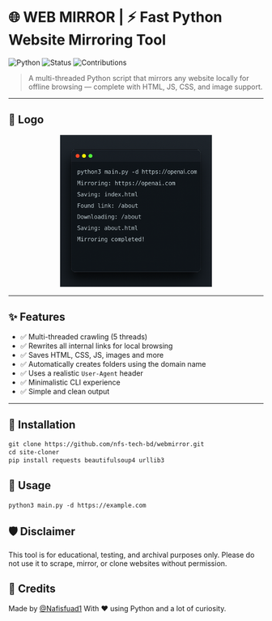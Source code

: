 # 🌐 WEB MIRROR | ⚡ Fast Python Website Mirroring Tool

![Python](https://img.shields.io/badge/Python-3.7+-blue?logo=python&logoColor=white)
![Status](https://img.shields.io/badge/Project-Active-brightgreen)
![Contributions](https://img.shields.io/badge/Contributions-Welcome-blueviolet)

> A multi-threaded Python script that mirrors any website locally for offline browsing — complete with HTML, JS, CSS, and image support.

---

## 📸 Logo

<p align="center">
  <img src="https://raw.githubusercontent.com/nfs-tech-bd/webmirror/main/logo.png" alt="Site Cloner Logo" width="300"/>
</p>

---

## ✨ Features

- ✅ Multi-threaded crawling (5 threads)
- ✅ Rewrites all internal links for local browsing
- ✅ Saves HTML, CSS, JS, images and more
- ✅ Automatically creates folders using the domain name
- ✅ Uses a realistic `User-Agent` header
- ✅ Minimalistic CLI experience
- ✅ Simple and clean output

---

## 🧰 Installation
```
git clone https://github.com/nfs-tech-bd/webmirror.git
cd site-cloner
pip install requests beautifulsoup4 urllib3
```



## 🚀 Usage
```python3 main.py -d https://example.com```


## 🛡️ Disclaimer

This tool is for educational, testing, and archival purposes only.
Please do not use it to scrape, mirror, or clone websites without permission.

## 🙌 Credits
Made by <a href="https://t.me/Nafisfuad1">@Nafisfuad1</a>
With ❤️ using Python and a lot of curiosity.
